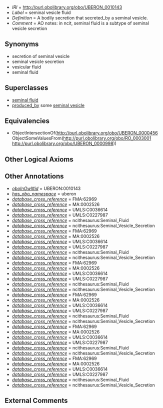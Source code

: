  * *IRI* = http://purl.obolibrary.org/obo/UBERON_0010143
 * *Label* = seminal vesicle fluid
 * *Definition* = A bodily secretion that secreted_by a seminal vesicle.
 * *Comment* = AO notes: in ncit, seminal fluid is a subtype of seminal vesicle secretion

## Synonyms

 * secretion of seminal vesicle
 * seminal vesicle secretion
 * vesicular fluid
 * seminal fluid

## Superclasses

 * [seminal fluid](../../UBERON/30/UBERON_0006530.md)
 * [produced_by](../../RO/01/RO_0003001.md) some [seminal vesicle](../../UBERON/98/UBERON_0000998.md)

## Equivalencies

 * ObjectIntersectionOf(<http://purl.obolibrary.org/obo/UBERON_0000456> ObjectSomeValuesFrom(<http://purl.obolibrary.org/obo/RO_0003001> <http://purl.obolibrary.org/obo/UBERON_0000998>))

## Other Logical Axioms


## Other Annotations

 * *[oboInOwl#id](../../id/oboInOwl#id.md)* = UBERON:0010143
 * *[has_obo_namespace](../../ce/oboInOwl#hasOBONamespace.md)* = uberon
 * *[database_cross_reference](../../ef/oboInOwl#hasDbXref.md)* = FMA:62969
 * *[database_cross_reference](../../ef/oboInOwl#hasDbXref.md)* = MA:0002526
 * *[database_cross_reference](../../ef/oboInOwl#hasDbXref.md)* = UMLS:C0036614
 * *[database_cross_reference](../../ef/oboInOwl#hasDbXref.md)* = UMLS:C0227987
 * *[database_cross_reference](../../ef/oboInOwl#hasDbXref.md)* = ncithesaurus:Seminal_Fluid
 * *[database_cross_reference](../../ef/oboInOwl#hasDbXref.md)* = ncithesaurus:Seminal_Vesicle_Secretion
 * *[database_cross_reference](../../ef/oboInOwl#hasDbXref.md)* = FMA:62969
 * *[database_cross_reference](../../ef/oboInOwl#hasDbXref.md)* = MA:0002526
 * *[database_cross_reference](../../ef/oboInOwl#hasDbXref.md)* = UMLS:C0036614
 * *[database_cross_reference](../../ef/oboInOwl#hasDbXref.md)* = UMLS:C0227987
 * *[database_cross_reference](../../ef/oboInOwl#hasDbXref.md)* = ncithesaurus:Seminal_Fluid
 * *[database_cross_reference](../../ef/oboInOwl#hasDbXref.md)* = ncithesaurus:Seminal_Vesicle_Secretion
 * *[database_cross_reference](../../ef/oboInOwl#hasDbXref.md)* = FMA:62969
 * *[database_cross_reference](../../ef/oboInOwl#hasDbXref.md)* = MA:0002526
 * *[database_cross_reference](../../ef/oboInOwl#hasDbXref.md)* = UMLS:C0036614
 * *[database_cross_reference](../../ef/oboInOwl#hasDbXref.md)* = UMLS:C0227987
 * *[database_cross_reference](../../ef/oboInOwl#hasDbXref.md)* = ncithesaurus:Seminal_Fluid
 * *[database_cross_reference](../../ef/oboInOwl#hasDbXref.md)* = ncithesaurus:Seminal_Vesicle_Secretion
 * *[database_cross_reference](../../ef/oboInOwl#hasDbXref.md)* = FMA:62969
 * *[database_cross_reference](../../ef/oboInOwl#hasDbXref.md)* = MA:0002526
 * *[database_cross_reference](../../ef/oboInOwl#hasDbXref.md)* = UMLS:C0036614
 * *[database_cross_reference](../../ef/oboInOwl#hasDbXref.md)* = UMLS:C0227987
 * *[database_cross_reference](../../ef/oboInOwl#hasDbXref.md)* = ncithesaurus:Seminal_Fluid
 * *[database_cross_reference](../../ef/oboInOwl#hasDbXref.md)* = ncithesaurus:Seminal_Vesicle_Secretion
 * *[database_cross_reference](../../ef/oboInOwl#hasDbXref.md)* = FMA:62969
 * *[database_cross_reference](../../ef/oboInOwl#hasDbXref.md)* = MA:0002526
 * *[database_cross_reference](../../ef/oboInOwl#hasDbXref.md)* = UMLS:C0036614
 * *[database_cross_reference](../../ef/oboInOwl#hasDbXref.md)* = UMLS:C0227987
 * *[database_cross_reference](../../ef/oboInOwl#hasDbXref.md)* = ncithesaurus:Seminal_Fluid
 * *[database_cross_reference](../../ef/oboInOwl#hasDbXref.md)* = ncithesaurus:Seminal_Vesicle_Secretion
 * *[database_cross_reference](../../ef/oboInOwl#hasDbXref.md)* = FMA:62969
 * *[database_cross_reference](../../ef/oboInOwl#hasDbXref.md)* = MA:0002526
 * *[database_cross_reference](../../ef/oboInOwl#hasDbXref.md)* = UMLS:C0036614
 * *[database_cross_reference](../../ef/oboInOwl#hasDbXref.md)* = UMLS:C0227987
 * *[database_cross_reference](../../ef/oboInOwl#hasDbXref.md)* = ncithesaurus:Seminal_Fluid
 * *[database_cross_reference](../../ef/oboInOwl#hasDbXref.md)* = ncithesaurus:Seminal_Vesicle_Secretion

## External Comments

